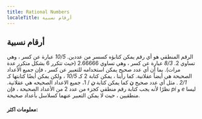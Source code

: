 ```yaml
---
title: Rational Numbers
localeTitle: أرقام نسبية
---
```

## أرقام نسبية

الرقم المنطقي هو أي رقم يمكن كتابؤه كسسر من عددين. _10/5_ عبارة عن كسر ، وهي تساوي 2. _8/3_ عبارة عن كسر ، وهي تساوي 2.66666 (حيث تتكرر 6 بشكل متكرر عدة مرات). بما أن أي عدد صحيح يمكن استخدامه للتعبير عن كسر ، فإن جميع الأعداد الصحيحة هي أيضاً عقلانية. كما رأينا ، يمكن كتابة 2 كـ _10/5_ ، ولكن يمكن أيضًا كتابتها كـ _2/1_ . مثل أي عدد صحيح **ن** كما يمكن كتابة **_ن_** / 1، جميع الاعداد الصحيحه هي عقلانية. نظرًا لأنه يجب كتابة رقم منطقي كجزء من عدد 2 من الأعداد الصحيحة ، فإن _pi_ و _e_ ليسا منطقيين ، حيث لا يمكن التعبير عنهما كسلاسل بأعداد صحيحة.

#### معلومات اكثر: